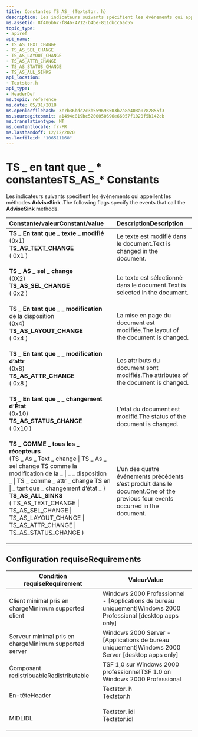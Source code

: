```yaml
---
title: Constantes TS_AS_ (Textstor. h)
description: Les indicateurs suivants spécifient les événements qui appellent les méthodes AdviseSink.
ms.assetid: 8f406b67-f846-4712-b4be-811dbcc6ad55
topic_type:
- apiref
api_name:
- TS_AS_TEXT_CHANGE
- TS_AS_SEL_CHANGE
- TS_AS_LAYOUT_CHANGE
- TS_AS_ATTR_CHANGE
- TS_AS_STATUS_CHANGE
- TS_AS_ALL_SINKS
api_location:
- Textstor.h
api_type:
- HeaderDef
ms.topic: reference
ms.date: 05/31/2018
ms.openlocfilehash: 3c7b36bdc2c3b559693503b2a8e408a0782855f3
ms.sourcegitcommit: a1494c819bc5200050696e66057f1020f5b142cb
ms.translationtype: MT
ms.contentlocale: fr-FR
ms.lasthandoff: 12/12/2020
ms.locfileid: "106511168"
---
```

# <a name="ts_as_-constants"></a><span data-ttu-id="3466a-103">TS \_ en tant que \_ \* constantes</span><span class="sxs-lookup"><span data-stu-id="3466a-103">TS\_AS\_\* Constants</span></span>

<span data-ttu-id="3466a-104">Les indicateurs suivants spécifient les événements qui appellent les méthodes **AdviseSink** .</span><span class="sxs-lookup"><span data-stu-id="3466a-104">The following flags specify the events that call the **AdviseSink** methods.</span></span>



| <span data-ttu-id="3466a-105">Constante/valeur</span><span class="sxs-lookup"><span data-stu-id="3466a-105">Constant/value</span></span>                                                                                                                                                                                                                                                                                                                                         | <span data-ttu-id="3466a-106">Description</span><span class="sxs-lookup"><span data-stu-id="3466a-106">Description</span></span>                                                          |
|:-------------------------------------------------------------------------------------------------------------------------------------------------------------------------------------------------------------------------------------------------------------------------------------------------------------------------------------------------------|:---------------------------------------------------------------------|
| <span id="TS_AS_TEXT_CHANGE"></span><span id="ts_as_text_change"></span><dl> <span data-ttu-id="3466a-107"><dt>**TS \_ En tant que \_ texte \_ modifié**</dt> <dt>(0x1)</dt></span><span class="sxs-lookup"><span data-stu-id="3466a-107"><dt>**TS\_AS\_TEXT\_CHANGE**</dt> <dt>( 0x1 )</dt></span></span> </dl>                                                                                                               | <span data-ttu-id="3466a-108">Le texte est modifié dans le document.</span><span class="sxs-lookup"><span data-stu-id="3466a-108">Text is changed in the document.</span></span><br/>                          |
| <span id="TS_AS_SEL_CHANGE"></span><span id="ts_as_sel_change"></span><dl> <span data-ttu-id="3466a-109"><dt>**TS \_ AS \_ sel \_ change**</dt> <dt>(0X2)</dt></span><span class="sxs-lookup"><span data-stu-id="3466a-109"><dt>**TS\_AS\_SEL\_CHANGE**</dt> <dt>( 0x2 )</dt></span></span> </dl>                                                                                                                  | <span data-ttu-id="3466a-110">Le texte est sélectionné dans le document.</span><span class="sxs-lookup"><span data-stu-id="3466a-110">Text is selected in the document.</span></span><br/>                         |
| <span id="TS_AS_LAYOUT_CHANGE"></span><span id="ts_as_layout_change"></span><dl> <span data-ttu-id="3466a-111"><dt>**TS \_ En tant que \_ \_ modification**</dt> de la disposition <dt>(0x4)</dt></span><span class="sxs-lookup"><span data-stu-id="3466a-111"><dt>**TS\_AS\_LAYOUT\_CHANGE**</dt> <dt>( 0x4 )</dt></span></span> </dl>                                                                                                         | <span data-ttu-id="3466a-112">La mise en page du document est modifiée.</span><span class="sxs-lookup"><span data-stu-id="3466a-112">The layout of the document is changed.</span></span><br/>                    |
| <span id="TS_AS_ATTR_CHANGE"></span><span id="ts_as_attr_change"></span><dl> <span data-ttu-id="3466a-113"><dt>**TS \_ En tant que \_ \_ modification d’attr**</dt> <dt>(0x8)</dt></span><span class="sxs-lookup"><span data-stu-id="3466a-113"><dt>**TS\_AS\_ATTR\_CHANGE**</dt> <dt>( 0x8 )</dt></span></span> </dl>                                                                                                               | <span data-ttu-id="3466a-114">Les attributs du document sont modifiés.</span><span class="sxs-lookup"><span data-stu-id="3466a-114">The attributes of the document is changed.</span></span><br/>                |
| <span id="TS_AS_STATUS_CHANGE"></span><span id="ts_as_status_change"></span><dl> <span data-ttu-id="3466a-115"><dt>**TS \_ En tant que \_ \_ changement d’État**</dt> <dt>(0x10)</dt></span><span class="sxs-lookup"><span data-stu-id="3466a-115"><dt>**TS\_AS\_STATUS\_CHANGE**</dt> <dt>( 0x10 )</dt></span></span> </dl>                                                                                                        | <span data-ttu-id="3466a-116">L’état du document est modifié.</span><span class="sxs-lookup"><span data-stu-id="3466a-116">The status of the document is changed.</span></span><br/>                    |
| <span id="TS_AS_ALL_SINKS"></span><span id="ts_as_all_sinks"></span><dl> <span data-ttu-id="3466a-117"><dt>**TS \_ COMME \_ tous les \_ récepteurs**</dt> <dt>(TS \_ As \_ Text \_ change \| TS \_ As \_ sel change TS comme la modification de la \_ \| \_ \_ disposition \_ \| TS \_ comme \_ attr \_ change TS en \| \_ tant que \_ changement d’état \_ )</dt></span><span class="sxs-lookup"><span data-stu-id="3466a-117"><dt>**TS\_AS\_ALL\_SINKS**</dt> <dt>( TS\_AS\_TEXT\_CHANGE \| TS\_AS\_SEL\_CHANGE \| TS\_AS\_LAYOUT\_CHANGE \| TS\_AS\_ATTR\_CHANGE \| TS\_AS\_STATUS\_CHANGE )</dt></span></span> </dl> | <span data-ttu-id="3466a-118">L’un des quatre événements précédents s’est produit dans le document.</span><span class="sxs-lookup"><span data-stu-id="3466a-118">One of the previous four events occurred in the document.</span></span><br/> |



## <a name="requirements"></a><span data-ttu-id="3466a-119">Configuration requise</span><span class="sxs-lookup"><span data-stu-id="3466a-119">Requirements</span></span>



| <span data-ttu-id="3466a-120">Condition requise</span><span class="sxs-lookup"><span data-stu-id="3466a-120">Requirement</span></span> | <span data-ttu-id="3466a-121">Valeur</span><span class="sxs-lookup"><span data-stu-id="3466a-121">Value</span></span> |
|-------------------------------------|-----------------------------------------------------------------------------------------|
| <span data-ttu-id="3466a-122">Client minimal pris en charge</span><span class="sxs-lookup"><span data-stu-id="3466a-122">Minimum supported client</span></span><br/> | <span data-ttu-id="3466a-123">Windows 2000 Professionnel - \[Applications de bureau uniquement\]</span><span class="sxs-lookup"><span data-stu-id="3466a-123">Windows 2000 Professional \[desktop apps only\]</span></span><br/>                              |
| <span data-ttu-id="3466a-124">Serveur minimal pris en charge</span><span class="sxs-lookup"><span data-stu-id="3466a-124">Minimum supported server</span></span><br/> | <span data-ttu-id="3466a-125">Windows 2000 Server - \[Applications de bureau uniquement\]</span><span class="sxs-lookup"><span data-stu-id="3466a-125">Windows 2000 Server \[desktop apps only\]</span></span><br/>                                    |
| <span data-ttu-id="3466a-126">Composant redistribuable</span><span class="sxs-lookup"><span data-stu-id="3466a-126">Redistributable</span></span><br/>          | <span data-ttu-id="3466a-127">TSF 1,0 sur Windows 2000 professionnel</span><span class="sxs-lookup"><span data-stu-id="3466a-127">TSF 1.0 on Windows 2000 Professional</span></span><br/>                                         |
| <span data-ttu-id="3466a-128">En-tête</span><span class="sxs-lookup"><span data-stu-id="3466a-128">Header</span></span><br/>                   | <dl> <span data-ttu-id="3466a-129"><dt>Textstor. h</dt></span><span class="sxs-lookup"><span data-stu-id="3466a-129"><dt>Textstor.h</dt></span></span> </dl>   |
| <span data-ttu-id="3466a-130">MIDL</span><span class="sxs-lookup"><span data-stu-id="3466a-130">IDL</span></span><br/>                      | <dl> <span data-ttu-id="3466a-131"><dt>Textstor. idl</dt></span><span class="sxs-lookup"><span data-stu-id="3466a-131"><dt>Textstor.idl</dt></span></span> </dl> |



 

 





